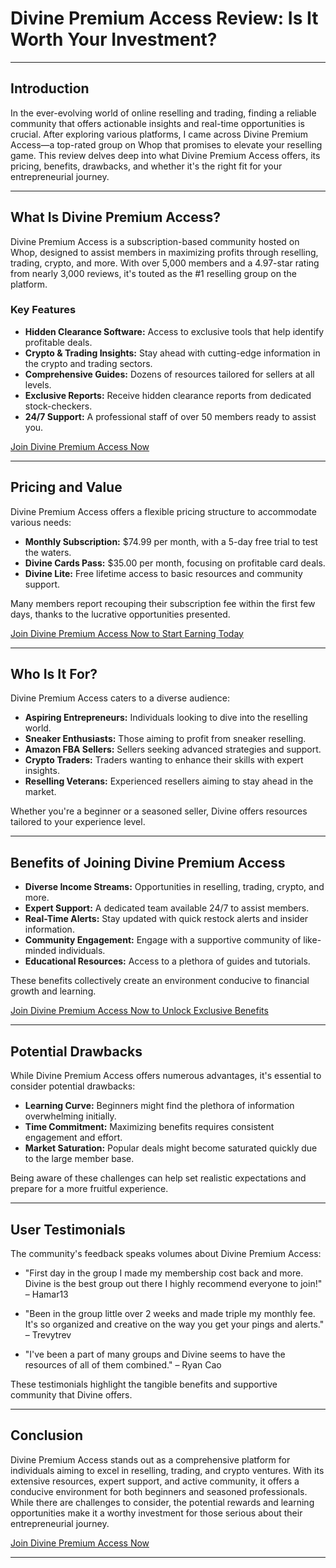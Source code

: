 # Divine Premium Access Review: Is It Worth Your Investment?

---

## Introduction

In the ever-evolving world of online reselling and trading, finding a reliable community that offers actionable insights and real-time opportunities is crucial. After exploring various platforms, I came across Divine Premium Access—a top-rated group on Whop that promises to elevate your reselling game. This review delves deep into what Divine Premium Access offers, its pricing, benefits, drawbacks, and whether it's the right fit for your entrepreneurial journey.

---

## What Is Divine Premium Access?

Divine Premium Access is a subscription-based community hosted on Whop, designed to assist members in maximizing profits through reselling, trading, crypto, and more. With over 5,000 members and a 4.97-star rating from nearly 3,000 reviews, it's touted as the #1 reselling group on the platform.

### Key Features

* **Hidden Clearance Software:** Access to exclusive tools that help identify profitable deals.
* **Crypto & Trading Insights:** Stay ahead with cutting-edge information in the crypto and trading sectors.
* **Comprehensive Guides:** Dozens of resources tailored for sellers at all levels.
* **Exclusive Reports:** Receive hidden clearance reports from dedicated stock-checkers.
* **24/7 Support:** A professional staff of over 50 members ready to assist you.

[Join Divine Premium Access Now](https://kelexbawz.com/divine)

---

## Pricing and Value

Divine Premium Access offers a flexible pricing structure to accommodate various needs:

* **Monthly Subscription:** \$74.99 per month, with a 5-day free trial to test the waters.
* **Divine Cards Pass:** \$35.00 per month, focusing on profitable card deals.
* **Divine Lite:** Free lifetime access to basic resources and community support.

Many members report recouping their subscription fee within the first few days, thanks to the lucrative opportunities presented.

[Join Divine Premium Access Now to Start Earning Today](https://kelexbawz.com/divine)

---

## Who Is It For?

Divine Premium Access caters to a diverse audience:

* **Aspiring Entrepreneurs:** Individuals looking to dive into the reselling world.
* **Sneaker Enthusiasts:** Those aiming to profit from sneaker reselling.
* **Amazon FBA Sellers:** Sellers seeking advanced strategies and support.
* **Crypto Traders:** Traders wanting to enhance their skills with expert insights.
* **Reselling Veterans:** Experienced resellers aiming to stay ahead in the market.

Whether you're a beginner or a seasoned seller, Divine offers resources tailored to your experience level.

---

## Benefits of Joining Divine Premium Access

* **Diverse Income Streams:** Opportunities in reselling, trading, crypto, and more.
* **Expert Support:** A dedicated team available 24/7 to assist members.
* **Real-Time Alerts:** Stay updated with quick restock alerts and insider information.
* **Community Engagement:** Engage with a supportive community of like-minded individuals.
* **Educational Resources:** Access to a plethora of guides and tutorials.

These benefits collectively create an environment conducive to financial growth and learning.

[Join Divine Premium Access Now to Unlock Exclusive Benefits](https://kelexbawz.com/divine)

---

## Potential Drawbacks

While Divine Premium Access offers numerous advantages, it's essential to consider potential drawbacks:

* **Learning Curve:** Beginners might find the plethora of information overwhelming initially.
* **Time Commitment:** Maximizing benefits requires consistent engagement and effort.
* **Market Saturation:** Popular deals might become saturated quickly due to the large member base.

Being aware of these challenges can help set realistic expectations and prepare for a more fruitful experience.

---

## User Testimonials

The community's feedback speaks volumes about Divine Premium Access:

* "First day in the group I made my membership cost back and more. Divine is the best group out there I highly recommend everyone to join!" – Hamar13

* "Been in the group little over 2 weeks and made triple my monthly fee. It's so organized and creative on the way you get your pings and alerts." – Trevytrev

* "I've been a part of many groups and Divine seems to have the resources of all of them combined." – Ryan Cao

These testimonials highlight the tangible benefits and supportive community that Divine offers.

---

## Conclusion

Divine Premium Access stands out as a comprehensive platform for individuals aiming to excel in reselling, trading, and crypto ventures. With its extensive resources, expert support, and active community, it offers a conducive environment for both beginners and seasoned professionals. While there are challenges to consider, the potential rewards and learning opportunities make it a worthy investment for those serious about their entrepreneurial journey.

[Join Divine Premium Access Now](https://kelexbawz.com/divine)

---
